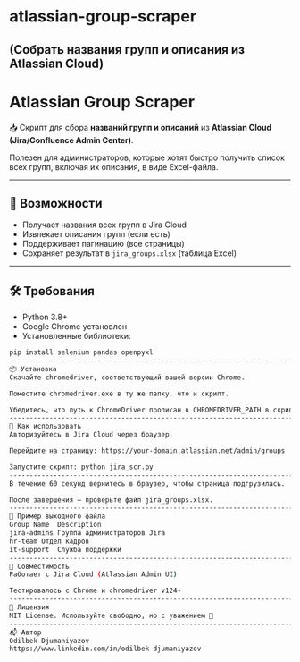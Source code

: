 # atlassian-group-scraper
(Cобрать названия групп и описания из Atlassian Cloud)
----------------------------------------------------------------------------------------------------------------------------------
# Atlassian Group Scraper

📥 Скрипт для сбора **названий групп и описаний** из **Atlassian Cloud (Jira/Confluence Admin Center)**.

Полезен для администраторов, которые хотят быстро получить список всех групп, включая их описания, в виде Excel-файла.

---

## 🚀 Возможности

- Получает названия всех групп в Jira Cloud
- Извлекает описания групп (если есть)
- Поддерживает пагинацию (все страницы)
- Сохраняет результат в `jira_groups.xlsx` (таблица Excel)

---

## 🛠 Требования

- Python 3.8+
- Google Chrome установлен
- Установленные библиотеки:

```bash
pip install selenium pandas openpyxl
----------------------------------------------------------------------------------------------------------------------------------
📦 Установка
Скачайте chromedriver, соответствующий вашей версии Chrome.

Поместите chromedriver.exe в ту же папку, что и скрипт.

Убедитесь, что путь к ChromeDriver прописан в CHROMEDRIVER_PATH в скрипте.
----------------------------------------------------------------------------------------------------------------------------------
🧠 Как использовать
Авторизуйтесь в Jira Cloud через браузер.

Перейдите на страницу: https://your-domain.atlassian.net/admin/groups

Запустите скрипт: python jira_scr.py
----------------------------------------------------------------------------------------------------------------------------------
В течение 60 секунд вернитесь в браузер, чтобы страница подгрузилась.

После завершения — проверьте файл jira_groups.xlsx.
----------------------------------------------------------------------------------------------------------------------------------
📝 Пример выходного файла
Group Name	Description
jira-admins	Группа администраторов Jira
hr-team	Отдел кадров
it-support	Служба поддержки
----------------------------------------------------------------------------------------------------------------------------------
🧩 Совместимость
Работает с Jira Cloud (Atlassian Admin UI)

Тестировалось с Chrome и chromedriver v124+
----------------------------------------------------------------------------------------------------------------------------------
📄 Лицензия
MIT License. Используйте свободно, но с уважением 🙌
----------------------------------------------------------------------------------------------------------------------------------
📬 Автор
Odilbek Djumaniyazov
https://www.linkedin.com/in/odilbek-djumaniyazov
